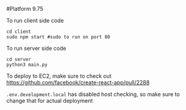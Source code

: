#Platform 9.75

To run client side code
```
cd client
sudo npm start #sudo to run on port 80
```
To run server side code
``` 
cd server
python3 main.py
```
To deploy to EC2, make sure to check out 
https://github.com/facebook/create-react-app/pull/2288

`.env.development.local` has disabled host checking, so make sure to change that for actual deployment